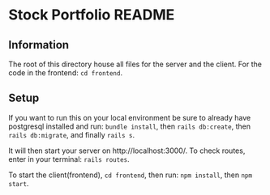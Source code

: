 # Stock Portfolio README

## Information
The root of this directory house all files for the server and the client. For the code in the frontend: `cd frontend`.

## Setup
If you want to run this on your local environment be sure to already have postgresql installed and run:
`bundle install`, then `rails db:create`, then `rails db:migrate`, and finally `rails s`.

It will then start your server on http://localhost:3000/.
To check routes, enter in your terminal: `rails routes`.

To start the client(frontend), `cd frontend`, then run: `npm install`, then `npm start`.
